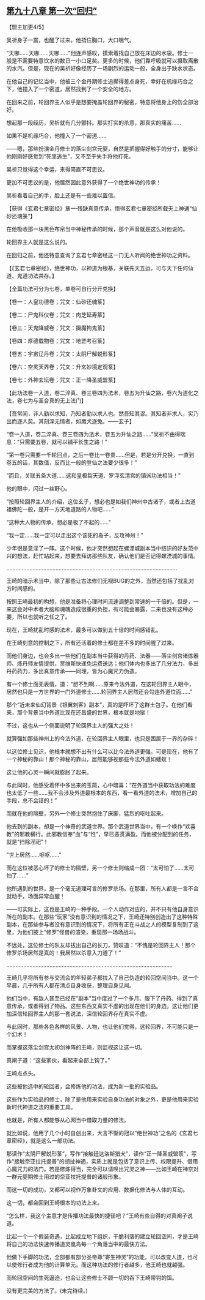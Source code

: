 ## [第九十八章 第一次“回归”](https://www.xxbiquge.com/11_11207/9085506.html)


  【盟主加更4/5】

  吴祈身子一震，也醒了过来。他捂住胸口，大口喘气。

  “天哪……天哪……天哪……”他连声感叹，摸索着找自己放在床边的水袋。修士一般是不需要特意饮水的数日一小口足矣。更多的时候，他们靠呼吸就可以摄取离散的水汽。但是，现在的吴祈好像经历了一场剧烈的运动一般，全身出于缺水状态。

  在他自己的记忆当中，他被三个金丹期修士追撵得差点身死，幸好在机缘巧合之下，他撞入了一个密道，居然找到了一个安全的地方。

  在回来之前，轮回界主人似乎是想要掩盖轮回界的秘密，特意将他身上的伤全部治好。

  想起那一段经历，吴祈就有几分颤抖。那实打实的杀意，那真实的痛苦……

  如果不是机缘巧合，他撞入了一个密道……

  ——嗯，那些扮演金丹修士的落尘剑宫元婴，自然是把握得好触手的分寸，能够让他刚刚好感觉到“死里逃生”，又不至于失手将他打死。

  吴祈只觉得这个幸运，来得简直不可思议。

  更加不可思议的是，他居然因此意外获得了一个绝世神功的传承！

  吴祈看着自己的手，脸上还是有一些难以置信。

  【获得《玄君七章密经》章一·残缺真意传承，悟得玄君七章密经所载无上神通“仙砂还魂箓”】

  在他吸收那一块黑色布帛当中神秘传承的时候，那个声音就是这么对他说的。

  轮回界主人就是这么说的。

  在回归之前，他还特意查询了玄君七章密经这一门无人听闻的绝世神功之资料。

  【《玄君七章密经》，绝世神功，以神道为根基，关联先天五运，可与天下任何仙道、鬼道功法共存。】

  【全篇功法可分为七卷，单卷可自行分开兑换】

  【卷一：人皇功德卷；咒文：仙砂还魂箓】

  【卷二：尸鬼科仪卷；咒文：肉芝延寿篆】

  【卷三：天鬼降威卷；咒文：摄魔拘鬼箓】

  【卷四：厚德载物卷；咒文：地罡考召箓】

  【卷五：宇宙辽丹卷；咒文：太阴尸解蜕形箓】

  【卷六：空灵天界卷；咒文：升玄妙境定观箓】

  【卷七：外神玄坛卷；咒文：正一降圣威盟箓】

  【此功法卷一入道，卷二淬真、卷三卷四为法术，卷五为升仙之路，卷六为道化之法，卷七为与圣合真的无上法门】

  【吾常闻，非人勤以求知，乃知者勤以求人也。然吾知其谬。其知者非求人，实乃出而逐人矣。其刻深无情者，如鹰犬逐兔。——玄子】

  “卷一入道，卷二淬真、卷三卷四为法术，卷五为升仙之路……”吴祈不由得喘息：“只需要五卷，就可以铺平长生之路！”

  “第一卷只需要一千轮回点，之后一卷比一卷贵……但是，若是分开兑换，一直到卷五的话，其数值，反而比一般的登仙之法要少很多！”

  “而且，关联五条大道……这和皇极裂天道、罗浮玄清宫的镇派功法相当！”

  他的眼中，闪过一丝野心。

  “按照轮回界主人的介绍，这位玄子，想必也是如我们神州中古诸子，或者上古道祖佛陀一般，是开一方天地道路的人物吧……”

  “这种大人物的传承，想必是极了不起的……”

  “我一定……我一定可以走出这个该死的岛子，反攻神州！”

  少年很是意淫了一阵。这个时候，他才突然想起在螺湮城副本当中结识的好友范中兴的想法，赶忙站起来，想要去拜访那些队友，确认他们是否记得螺湮城的事情。

  …………………………………………………………………………………………………

  王崎的暗示术当中，除了那些让古法修们无视BUG的之外，当然还包括了扰乱对方时间感的。

  按照王崎最初的构想，他是准备将心理时间流速调整到常速的一千倍的。但是，一来这会对中术者大脑和魂魄造成很重的负担，有可能会暴露，二来也没有这种必要，所以也就听之任之了。

  现在，王崎扰乱时感的法术，最多可以做到五十倍的时间感错乱。

  在王崎刻意的控制之下，所有还活着的修士都在差不多的时间醒了过来。

  而他们身边，也会多出一些他们在副本当中获得的丹药、法器——落尘剑宫诸炼器师、炼丹师友情提供，贾维斯快递免运费送达；他们体内也多出了几分法力，多出丹药药力，多出真意传承——同理，皆为心魔咒力伪造。

  有一个修士面无表情，道：“想不到啊……原来今法外道，在这轮回界主人眼中，居然也只是一方世界的一门外道修士……轮回界主人居然还会勾连外道位面……”

  那个“近未来仙幻背景《银翼刺客》副本”，真的是吓坏了这群土包子。在他们看来，那个背景当中外道比现在还昌盛的世界，根本就是地狱！

  不过，这也从一个侧面说明了轮回界主人的强大之处！

  就算强如那些神州上的今法外道，在轮回界主人眼里，也只是困居于一界的杂碎！

  以这位修士见识，他根本就想不出有什么可以比今法外道更强。可是现在，他有了一个神秘的靠山！那个神秘的靠山，居然能够视那些今法外道如蝼蚁！

  这让他的心灵一瞬间就膨胀了起来。

  与此同时，他感受着怀中多出来的玉简，心中暗喜：“在外道当中获取功法的难度也太低了一些……我不会涉及外道最根本的东西，看一看外道的法术，增加自己的手段，总不会错的！”

  而就在他的隔壁，另外一个修士突然抱住了床脚，猛烈的呕吐起来。

  他去到的副本，却是一个神奇的武道世界。那个武道世界当中，有一个唤作“欢喜教”的邪教横行。此邪教信奉“血”与“性”，早已恶贯满盈。而他被分配到的任务，就是“扫除淫祀”！

  “世上居然……呕呕……”

  而在这位被恶心坏了的修士的隔壁，另一个修士则缩成一团：“太可怕了……太可怕了……”

  他所遇到的世界，是一个毫无道理可言的修罗杀场。在那里，所有人都是一言不合就动手，场面异常血腥！

  ——可实际上，这也是王崎的一种手段。一个人动作对应的，并不只有他自身意识所在的副本。在那些“玩家”没有意识到的情况之下，王崎还特别创造出了这种特殊副本，在那些参与者没有意识到的情况下，将所有正在斗战之人的模型复制到了这里，为他们披上“修罗”怪兽的渲染，重现那一场场战斗。

  不远处，这位修士的队友却拔出自己的长刀，赞叹道：“不愧是轮回界主人！那个修罗杀场居然是真的！我居然以杀意入刀道了！”

  ………………………………………………………………………………………………

  王崎几乎将所有参与交流会的年轻弟子都拉入了自己伪造的轮回空间当中。这一个早晨，几乎所有人都在清点自身收获，整理自身见闻。

  他们当中，有敌人甚至已经在“副本”当中度过了一个多月、服下了丹药、得到了真意传承，或者得到了物品。这些东西又真实不虚的出现在他们的身边。这让他们更加深信轮回界主人的那一套说法，深信轮回界存在真实不虚。

  与此同时，那些各色各样的风景、人物，也让他们觉得，这轮回界，不可能只是一个幻术！

  而掌握这落尘剑宫太初剑神阵的王崎，则监视这让这一切。

  真阐子道：“这些家伙，看起来全部上钩了。”

  王崎点点头。

  这些被他选中的轮回者，会修炼他的功法，成为新一批的实验品。

  这些作为实验品的修士，除了是他用来实验自身功法的对象之外，更是他用来实验新时代神道之法的重要工具。

  也就是，所有人都能够从心网当中借取力量的修法。

  就比如说，他用了几个小时自创出来，大言不惭的冠以“绝世神功”之名的《玄君七章密经》，就是这么一部功法。

  那读作“太阴尸解蜕形箓”，写作“接触廷达洛斯猎犬”，读作“正一降圣威盟箓”，写作“接触奈亚拉托提普”的胡扯神通，实质上就是包括了意识上传、权限提升、借用心魔咒力的法门。若是修炼得当，完全可以请唤出咒灵之神——比如王崎在神京对一群元婴期修士用过的奈亚拉托提普的诸般形象。

  而这一切的成功，又都可以视作万象卦文的应用、数据化修法与人体的互动。

  这一切，都会回到王崎根本的功法上来。

  “怎么样，我这个主意才是传播功法最快的捷径吧？”王崎有些自得的对真阐子说道。

  比起一个一个假装奇遇，比起成立地下组织，干脆利落的建立轮回空间，才是王崎将自己的功法快速传播道灵凰岛每一个角落当中的最快方法。

  他做下手脚的功法，全部都有部分圣帝尊“寄生神灵”的功能，可以改变人道，也可以使修行者成为他的计算单元。而这种功法的修行者越多，他王崎也就越强。

  而轮回空间的生死逼迫，也会让这些修士不顾一切的吞下王崎带钩的饵。

  没有更完美的方法了。(未完待续。)
